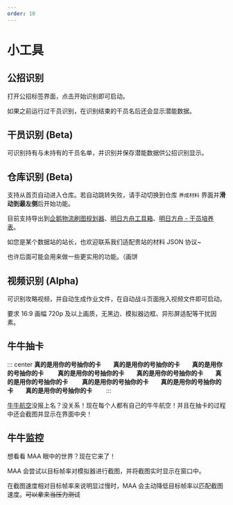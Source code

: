 ```yaml
---
order: 10
---
```


# 小工具

## 公招识别

打开公招标签界面，点击开始识别即可启动。

如果之前运行过干员识别，在识别结束的干员名后还会显示潜能数据。

## 干员识别 (Beta)

可识别持有与未持有的干员名单，并识别并保存潜能数据供公招识别显示。

## 仓库识别 (Beta)

支持从首页自动进入仓库。若自动跳转失败，请手动切换到仓库 `养成材料` 界面并**滑动到最左侧**后开始功能。

目前支持导出到[企鹅物流刷图规划器](https://penguin-stats.cn/planner)、[明日方舟工具箱](https://arkntools.app/#/material)、[明日方舟 - 干员培养表](https://ark-nights.com/settings)。

如您是某个数据站的站长，也欢迎联系我们适配贵站的材料 JSON 协议~

也许后面可能会用来做一些更实用的功能。（画饼

## 视频识别 (Alpha)

可识别攻略视频，并自动生成作业文件，在自动战斗页面拖入视频文件即可启动。

要求 16:9 画幅 720p 及以上画质，无黑边、模拟器边框、异形屏适配等干扰因素。

## 牛牛抽卡

::: center
**真的是用你的号抽你的卡&emsp;&emsp;真的是用你的号抽你的卡&emsp;&emsp;真的是用你的号抽你的卡**&emsp;&emsp;
**真的是用你的号抽你的卡&emsp;&emsp;真的是用你的号抽你的卡&emsp;&emsp;真的是用你的号抽你的卡**&emsp;&emsp;
**真的是用你的号抽你的卡&emsp;&emsp;真的是用你的号抽你的卡&emsp;&emsp;真的是用你的号抽你的卡**&emsp;&emsp;
:::

[牛牛航空](https://www.bilibili.com/opus/926129394412421126)没报上名？没关系！现在每个人都有自己的牛牛航空！并且在抽卡的过程中还会截图并显示在界面中央！

## 牛牛监控

想看看 MAA 眼中的世界？现在它来了！

MAA 会尝试以目标帧率对模拟器进行截图，并将截图实时显示在窗口中。

在截图速度相对目标帧率来说明显过慢时，MAA 会主动降低目标帧率以匹配截图速度。~~可以拿来当压力测试~~
